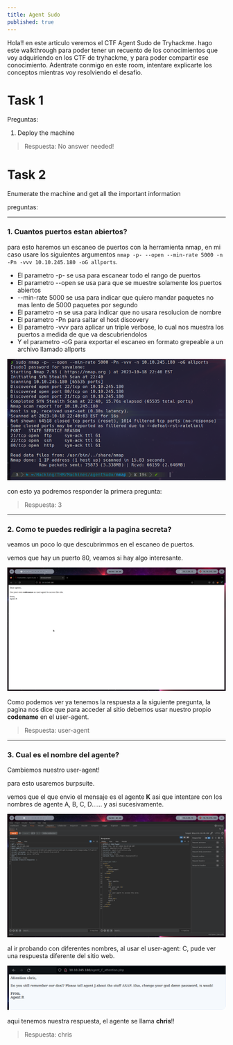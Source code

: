 ```yaml
---
title: Agent Sudo
published: true	
---
```


Hola!! en este articulo veremos el CTF Agent Sudo de Tryhackme. hago este walkthrough para poder tener un recuento de los conocimientos que voy adquiriendo en los CTF de tryhackme, y para poder compartir ese conocimiento. Adentrate conmigo en este room, intentare explicarte los conceptos mientras voy resolviendo el desafio.


# [](#task1)Task 1

Preguntas: 

1. Deploy the machine
 
> Respuesta: No answer needed! 


# [](#task2)Task 2

Enumerate the machine and get all the important information

preguntas:
* * *
### 1. Cuantos puertos estan abiertos?

para esto haremos un escaneo de puertos con la herramienta nmap, en mi caso usare los siguientes argumentos `nmap -p- --open --min-rate 5000 -n -Pn -vvv 10.10.245.180 -oG allports`.

 * El parametro -p- se usa para escanear todo el rango de puertos
 * El parametro --open se usa para que se muestre solamente los puertos abiertos
 * --min-rate 5000 se usa para indicar que quiero mandar paquetes no mas lento de 5000 paquetes por segundo
 * El parametro -n se usa para indicar que no usara resolucion de nombre
 * El parametro -Pn para saltar el host discovery
 * El parametro -vvv para aplicar un triple verbose, lo cual nos muestra los puertos a medida de que va descubriendolos
* Y el parametro -oG para exportar el escaneo en formato grepeable a un archivo llamado allports

![](../assets/Images/agentSudo/1.png)

con esto ya podremos responder la primera pregunta:
> Respuesta: 3
* * *

### 2. Como te puedes redirigir a la pagina secreta?

veamos un poco lo que descubrimmos en el escaneo de puertos.

vemos que hay un puerto 80, veamos si hay algo interesante.

![](../assets/Images/agentSudo/2.png)

Como podemos ver ya tenemos la respuesta a la siguiente pregunta, la pagina nos dice que para acceder al sitio debemos usar nuestro propio **codename** en el user-agent.

> Respuesta: user-agent

* * *

### 3. Cual es el nombre del agente?

Cambiemos nuestro user-agent!

para esto usaremos burpsuite.

vemos que el que envio el mensaje es el agente **K** asi que intentare con los nombres de agente A, B, C, D...... y asi sucesivamente.

![](../assets/Images/agentSudo/3.png)

al ir probando con diferentes nombres, al usar el user-agent: C, pude ver una respuesta diferente del sitio web.

![](../assets/Images/agentSudo/4.png)

aqui tenemos nuestra respuesta, el agente se llama **chris**!!
> Respuesta: chris

